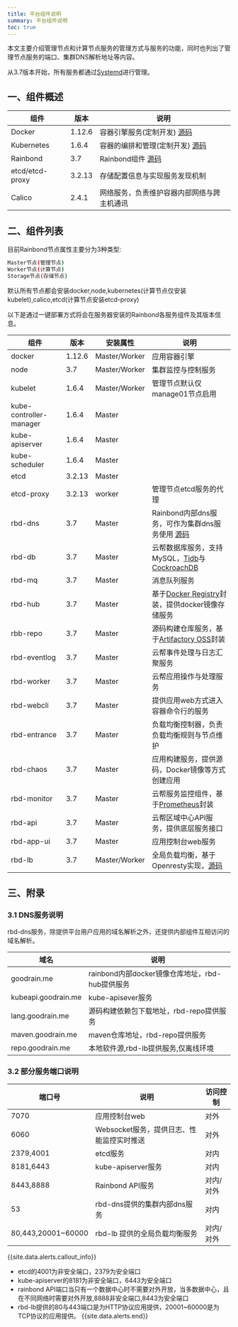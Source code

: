 ```yaml
---
title: 平台组件说明
summary: 平台组件说明
toc: true
---
```


本文主要介绍管理节点和计算节点服务的管理方式与服务的功能，同时也列出了管理节点服务的端口、集群DNS解析地址等内容。


从3.7版本开始，所有服务都通过[Systemd](https://zh.wikipedia.org/wiki/Systemd)进行管理。

## 一、组件概述

|组件|版本|说明|
|-----------|-------|------------|
|Docker|1.12.6|容器引擎服务(定制开发) [源码](https://github.com/goodrain/moby)|
|Kubernetes|1.6.4|容器的编排和管理(定制开发) [源码](https://github.com/goodrain/kubernetes)|
|Rainbond|3.7|Rainbond组件 [源码](https://github.com/goodrain/rainbond)|
|etcd/etcd-proxy|3.2.13|存储配置信息与实现服务发现机制|
|Calico|2.4.1|网络服务，负责维护容器内部网络与跨主机通讯|

## 二、组件列表

目前Rainbond节点属性主要分为3种类型:

```bash
Master节点(管理节点)
Worker节点(计算节点)
Storage节点(存储节点)
```

默认所有节点都会安装docker,node,kubernetes(计算节点仅安装kubelet),calico,etcd(计算节点安装etcd-proxy)

以下是通过一键部署方式将会在服务器安装的Rainbond各服务组件及其版本信息。

|组件|版本|安装属性|说明|
|---|-----|-----|---------------|
|docker|1.12.6|Master/Worker|应用容器引擎|
|node|3.7|Master/Worker|集群监控与控制服务|
|kubelet|1.6.4|Master/Worker|管理节点默认仅manage01节点启用|
|kube-controller-manager|1.6.4|Master||
|kube-apiserver|1.6.4|Master||
|kube-scheduler|1.6.4|Master||
|etcd|3.2.13|Master||
|etcd-proxy|3.2.13|worker|管理节点etcd服务的代理|
|rbd-dns|3.7|Master|Rainbond内部dns服务，可作为集群dns服务使用 [源码](https://github.com/goodrain/dns)|
|rbd-db|3.7|Master|云帮数据库服务，支持MySQL，[Tidb](https://pingcap.com/docs-cn/)与[CockroachDB](https://www.cockroachlabs.com/)|
|rbd-mq|3.7|Master|消息队列服务|
|rbd-hub|3.7|Master|基于[Docker Registry](https://docs.docker.com/registry/)封装，提供docker镜像存储服务|
|rbb-repo|3.7|Master|源码构建仓库服务，基于[Artifactory OSS](https://jfrog.com/open-source/)封装|
|rbd-eventlog|3.7|Master|云帮事件处理与日志汇聚服务|
|rbd-worker|3.7|Master|云帮应用操作与处理服务|
|rbd-webcli|3.7|Master|提供应用web方式进入容器命令行的服务|
|rbd-entrance|3.7|Master|负载均衡控制器，负责负载均衡规则与节点维护|
|rbd-chaos|3.7|Master|应用构建服务，提供源码，Docker镜像等方式创建应用|
|rbd-monitor|3.7|Master|云帮服务监控组件，基于[Prometheus](https://prometheus.io/)封装|
|rbd-api|3.7|Master|云帮区域中心API服务，提供底层服务接口|
|rbd-app-ui|3.7|Master|应用控制台web服务|
|rbd-lb|3.7|Master/Worker|全局负载均衡，基于Openresty实现，[源码](https://github.com/goodrain/lb-openresty)|


## 三、附录

### 3.1 DNS服务说明

rbd-dns服务，除提供平台用户应用的域名解析之外，还提供内部组件互相访问的域名解析。

|域名|说明|
|----------|-------------|
|goodrain.me|rainbond内部docker镜像仓库地址，rbd-hub提供服务|
|kubeapi.goodrain.me|kube-apisever服务|
|lang.goodrain.me|源码构建依赖包下载地址，rbd-repo提供服务|
|maven.goodrain.me|maven仓库地址，rbd-repo提供服务|
|repo.goodrain.me|本地软件源,rbd-lb提供服务,仅离线环境|

### 3.2 部分服务端口说明

|端口号|说明|访问控制|
|--------|--------|------------|
|7070|应用控制台web|对外|
|6060|Websocket服务，提供日志、性能监控实时推送|对外|
|2379,4001|etcd服务|对内|
|8181,6443|kube-apiserver服务|对内|
|8443,8888|Rainbond API服务|对内/对外|
|53| rbd-dns提供的集群内部dns服务|对内|
|80,443,20001~60000|rbd-lb 提供的全局负载均衡服务|对内/对外|

{{site.data.alerts.callout_info}}
- etcd的4001为非安全端口，2379为安全端口
- kube-apiserver的8181为非安全端口，6443为安全端口
- rainbond API端口当只有一个数据中心时不需要对外开放，当多数据中心，且在不同网络时需要对外开放,8888非安全端口,8443为安全端口
- rbd-lb提供的80与443端口是为HTTP协议应用提供，20001~60000是为TCP协议的应用提供。
{{site.data.alerts.end}}